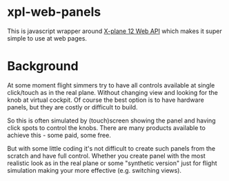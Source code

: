 # xpl-web-panels
This is javascript wrapper around [X-plane 12 Web API](https://developer.x-plane.com/article/x-plane-web-api/) which makes it super simple to use at web pages.

# Background
At some moment flight simmers try to have all controls available at single click/touch as in the real plane. Without changing view and looking for the knob at virtual cockpit. Of course the best option is to have hardware panels, but they are costly or difficult to build.

So this is often simulated by (touch)screen showing the panel and having click spots to control the knobs. There are many products available to achieve this - some paid, some free.

But with some little coding it's not difficult to create such panels from the scratch and have full control. Whether you create panel with the most realistic look as in the real plane or some "synthetic version" just for flight simulation making your more effective (e.g. switching views).

